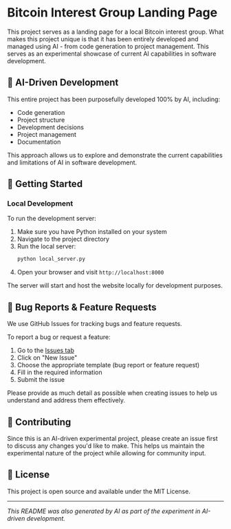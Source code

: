 # Bitcoin Interest Group Landing Page

This project serves as a landing page for a local Bitcoin interest group. What makes this project unique is that it has been entirely developed and managed using AI - from code generation to project management. This serves as an experimental showcase of current AI capabilities in software development.

## 🤖 AI-Driven Development

This entire project has been purposefully developed 100% by AI, including:
- Code generation
- Project structure
- Development decisions
- Project management
- Documentation

This approach allows us to explore and demonstrate the current capabilities and limitations of AI in software development.

## 🚀 Getting Started

### Local Development

To run the development server:

1. Make sure you have Python installed on your system
2. Navigate to the project directory
3. Run the local server:
   ```bash
   python local_server.py
   ```
4. Open your browser and visit `http://localhost:8000`

The server will start and host the website locally for development purposes.

## 🐛 Bug Reports & Feature Requests

We use GitHub Issues for tracking bugs and feature requests. 

To report a bug or request a feature:
1. Go to the [Issues tab](https://github.com/polac/btcpori/issues)
2. Click on "New Issue"
3. Choose the appropriate template (bug report or feature request)
4. Fill in the required information
5. Submit the issue

Please provide as much detail as possible when creating issues to help us understand and address them effectively.

## 🤝 Contributing

Since this is an AI-driven experimental project, please create an issue first to discuss any changes you'd like to make. This helps us maintain the experimental nature of the project while allowing for community input.

## 📝 License

This project is open source and available under the MIT License.

---

*This README was also generated by AI as part of the experiment in AI-driven development.*
